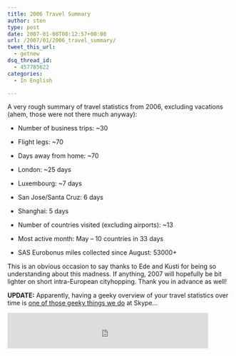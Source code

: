 ```yaml
---
title: 2006 Travel Summary
author: sten
type: post
date: 2007-01-08T00:12:57+00:00
url: /2007/01/2006_travel_summary/
tweet_this_url:
  - getnew
dsq_thread_id:
  - 457785622
categories:
  - In English

---
```

A very rough summary of travel statistics from 2006, excluding vacations (ahem, those were not there much anyway):

  * Number of business trips: ~30
  * Flight legs: ~70
  * Days away from home: ~70
  * London: ~25 days
  * Luxembourg: ~7 days
  * San Jose/Santa Cruz: 6 days
  * Shanghai: 5 days

  * Number of countries visited (excluding airports): ~13
  * Most active month: May &#8211; 10 countries in 33 days
  * SAS Eurobonus miles collected since August: 53000+

This is an obvious occasion to say thanks to Ede and Kusti for being so understanding about this madness. If anything, 2007 will hopefully be bit lighter on short intra-European cityhopping. Thank you in advance as well!

**UPDATE:** Apparently, having a geeky overview of your travel statistics over time is [one of those geeky things we do][1] at Skype&#8230;

<iframe src="http://www.facebook.com/plugins/like.php?href=http%3A%2F%2Fsten.tamkivi.com%2F2007%2F01%2F2006_travel_summary%2F&layout=standard&show_faces=true&width=450&action=like&colorscheme=light&height=80" scrolling="no" frameborder="0" style="border:none; overflow:hidden; width:450px; height:80px;" allowTransparency="true"></iframe>

 [1]: http://www.nerdgirl.com/2007/01/08/frequent-flyer-miles/